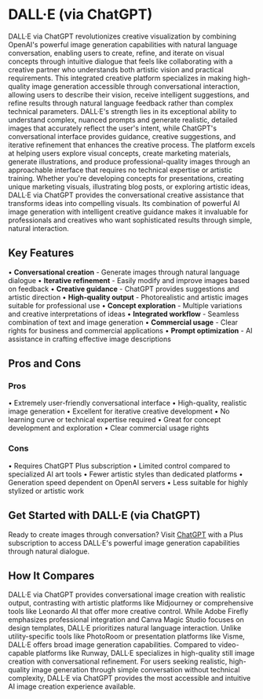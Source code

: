 # DALL·E (via ChatGPT)

DALL·E via ChatGPT revolutionizes creative visualization by combining OpenAI's powerful image generation capabilities with natural language conversation, enabling users to create, refine, and iterate on visual concepts through intuitive dialogue that feels like collaborating with a creative partner who understands both artistic vision and practical requirements. This integrated creative platform specializes in making high-quality image generation accessible through conversational interaction, allowing users to describe their vision, receive intelligent suggestions, and refine results through natural language feedback rather than complex technical parameters. DALL·E's strength lies in its exceptional ability to understand complex, nuanced prompts and generate realistic, detailed images that accurately reflect the user's intent, while ChatGPT's conversational interface provides guidance, creative suggestions, and iterative refinement that enhances the creative process. The platform excels at helping users explore visual concepts, create marketing materials, generate illustrations, and produce professional-quality images through an approachable interface that requires no technical expertise or artistic training. Whether you're developing concepts for presentations, creating unique marketing visuals, illustrating blog posts, or exploring artistic ideas, DALL·E via ChatGPT provides the conversational creative assistance that transforms ideas into compelling visuals. Its combination of powerful AI image generation with intelligent creative guidance makes it invaluable for professionals and creatives who want sophisticated results through simple, natural interaction.

## Key Features

• **Conversational creation** - Generate images through natural language dialogue
• **Iterative refinement** - Easily modify and improve images based on feedback
• **Creative guidance** - ChatGPT provides suggestions and artistic direction
• **High-quality output** - Photorealistic and artistic images suitable for professional use
• **Concept exploration** - Multiple variations and creative interpretations of ideas
• **Integrated workflow** - Seamless combination of text and image generation
• **Commercial usage** - Clear rights for business and commercial applications
• **Prompt optimization** - AI assistance in crafting effective image descriptions

## Pros and Cons

### Pros
• Extremely user-friendly conversational interface
• High-quality, realistic image generation
• Excellent for iterative creative development
• No learning curve or technical expertise required
• Great for concept development and exploration
• Clear commercial usage rights

### Cons
• Requires ChatGPT Plus subscription
• Limited control compared to specialized AI art tools
• Fewer artistic styles than dedicated platforms
• Generation speed dependent on OpenAI servers
• Less suitable for highly stylized or artistic work

## Get Started with DALL·E (via ChatGPT)

Ready to create images through conversation? Visit [ChatGPT](https://chat.openai.com) with a Plus subscription to access DALL·E's powerful image generation capabilities through natural dialogue.

## How It Compares

DALL·E via ChatGPT provides conversational image creation with realistic output, contrasting with artistic platforms like Midjourney or comprehensive tools like Leonardo AI that offer more creative control. While Adobe Firefly emphasizes professional integration and Canva Magic Studio focuses on design templates, DALL·E prioritizes natural language interaction. Unlike utility-specific tools like PhotoRoom or presentation platforms like Visme, DALL·E offers broad image generation capabilities. Compared to video-capable platforms like Runway, DALL·E specializes in high-quality still image creation with conversational refinement. For users seeking realistic, high-quality image generation through simple conversation without technical complexity, DALL·E via ChatGPT provides the most accessible and intuitive AI image creation experience available.